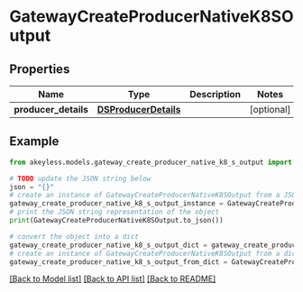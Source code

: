 # GatewayCreateProducerNativeK8SOutput


## Properties

Name | Type | Description | Notes
------------ | ------------- | ------------- | -------------
**producer_details** | [**DSProducerDetails**](DSProducerDetails.md) |  | [optional] 

## Example

```python
from akeyless.models.gateway_create_producer_native_k8_s_output import GatewayCreateProducerNativeK8SOutput

# TODO update the JSON string below
json = "{}"
# create an instance of GatewayCreateProducerNativeK8SOutput from a JSON string
gateway_create_producer_native_k8_s_output_instance = GatewayCreateProducerNativeK8SOutput.from_json(json)
# print the JSON string representation of the object
print(GatewayCreateProducerNativeK8SOutput.to_json())

# convert the object into a dict
gateway_create_producer_native_k8_s_output_dict = gateway_create_producer_native_k8_s_output_instance.to_dict()
# create an instance of GatewayCreateProducerNativeK8SOutput from a dict
gateway_create_producer_native_k8_s_output_from_dict = GatewayCreateProducerNativeK8SOutput.from_dict(gateway_create_producer_native_k8_s_output_dict)
```
[[Back to Model list]](../README.md#documentation-for-models) [[Back to API list]](../README.md#documentation-for-api-endpoints) [[Back to README]](../README.md)


